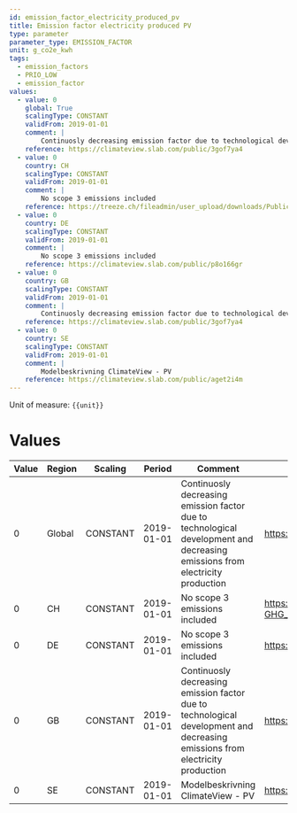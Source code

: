 ```yaml
---
id: emission_factor_electricity_produced_pv
title: Emission factor electricity produced PV
type: parameter
parameter_type: EMISSION_FACTOR
unit: g_co2e_kwh
tags:
  - emission_factors
  - PRIO_LOW
  - emission_factor
values:
  - value: 0
    global: True
    scalingType: CONSTANT
    validFrom: 2019-01-01
    comment: |
        Continuosly decreasing emission factor due to technological development and decreasing emissions from electricity production
    reference: https://climateview.slab.com/public/3gof7ya4
  - value: 0
    country: CH
    scalingType: CONSTANT
    validFrom: 2019-01-01
    comment: |
        No scope 3 emissions included
    reference: https://treeze.ch/fileadmin/user_upload/downloads/Publications/Case_Studies/Energy/619-GHG_Strom_Fernw%C3%A4rme_v3.0.pdf
  - value: 0
    country: DE
    scalingType: CONSTANT
    validFrom: 2019-01-01
    comment: |
        No scope 3 emissions included
    reference: https://climateview.slab.com/public/p8o166gr
  - value: 0
    country: GB
    scalingType: CONSTANT
    validFrom: 2019-01-01
    comment: |
        Continuosly decreasing emission factor due to technological development and decreasing emissions from electricity production
    reference: https://climateview.slab.com/public/3gof7ya4
  - value: 0
    country: SE
    scalingType: CONSTANT
    validFrom: 2019-01-01
    comment: |
        Modelbeskrivning ClimateView - PV
    reference: https://climateview.slab.com/public/aget2i4m
---
```



Unit of measure: `{{unit}}`


# Values


| Value | Region | Scaling | Period | Comment | Reference |
|-------|--------|---------|--------|---------|-----------|
| 0 | Global | CONSTANT | 2019-01-01 | Continuosly decreasing emission factor due to technological development and decreasing emissions from electricity production | https://climateview.slab.com/public/3gof7ya4 |
| 0 | CH | CONSTANT | 2019-01-01 | No scope 3 emissions included | https://treeze.ch/fileadmin/user_upload/downloads/Publications/Case_Studies/Energy/619-GHG_Strom_Fernw%C3%A4rme_v3.0.pdf |
| 0 | DE | CONSTANT | 2019-01-01 | No scope 3 emissions included | https://climateview.slab.com/public/p8o166gr |
| 0 | GB | CONSTANT | 2019-01-01 | Continuosly decreasing emission factor due to technological development and decreasing emissions from electricity production | https://climateview.slab.com/public/3gof7ya4 |
| 0 | SE | CONSTANT | 2019-01-01 | Modelbeskrivning ClimateView - PV | https://climateview.slab.com/public/aget2i4m |


